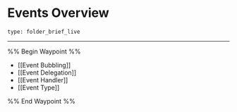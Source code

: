# Events Overview
 
```ccard
type: folder_brief_live
```
 
---

%% Begin Waypoint %%
- [[Event Bubbling]]
- [[Event Delegation]]
- [[Event Handler]]
- [[Event Type]]

%% End Waypoint %%